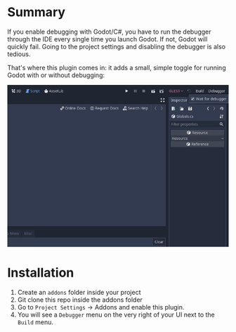 # Summary

If you enable debugging with Godot/C#, you have to run the debugger through the IDE every single time you launch Godot. If not, Godot will quickly fail. Going to the project settings and disabling the debugger is also tedious.

That's where this plugin comes in: it adds a small, simple toggle for running Godot with or without debugging:

![screenshot](screenshot.png)

# Installation

1. Create an `addons` folder inside your project
2. Git clone this repo inside the addons folder
3. Go to `Project Settings` -> Addons and enable this plugin.
4. You will see a `Debugger` menu on the very right of your UI next to the `Build` menu.